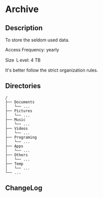 # Archive

## Description

To store the seldom used data.

Access Frequency: yearly

Size Ｌevel: 4 TB

It's better follow the strict organization rules.

## Directories

```
/
├── Documents
│   └── ...
├── Pictures
│   └── ...
├── Music
│   └── ...
├── Videos
│   └── ...
├── Programing
│   └── ...
├── Apps
│   └── ...
├── Others
│   └── ...
├── Temp
│   └── ...
└── ...
```


## ChangeLog

